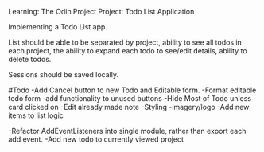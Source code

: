 Learning: The Odin Project
Project: Todo List Application 

Implementing a Todo List app. 

List should be able to be separated by project, ability to see all todos in each project, the ability to expand each todo to see/edit details, ability to delete todos.

Sessions should be saved locally.

#Todo
-Add Cancel button to new Todo and Editable form.
-Format editable todo form 
-add functionality to unused buttons
-Hide Most of Todo unless card clicked on 
-Edit already made note 
-Styling
-imagery/logo
-Add new items to list logic


-Refactor AddEventListeners into single module, rather than export each add event. 
-Add new todo to currently viewed project